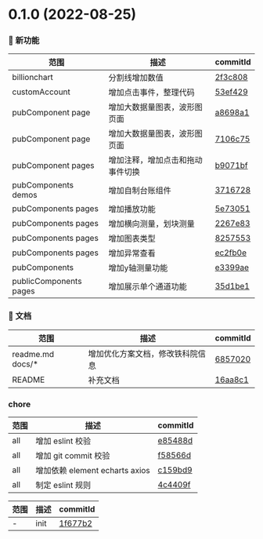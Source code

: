 # 0.1.0 (2022-08-25)

### 🌟 新功能
范围|描述|commitId
--|--|--
 billionchart | 分割线增加数值 | [2f3c808](http://192.168.1.102:9900/yangzhenfeng/tky-front/commits/2f3c808)
 customAccount | 增加点击事件，整理代码 | [53ef429](http://192.168.1.102:9900/yangzhenfeng/tky-front/commits/53ef429)
 pubComponent page | 增加大数据量图表，波形图页面 | [a8698a1](http://192.168.1.102:9900/yangzhenfeng/tky-front/commits/a8698a1)
 pubComponent page | 增加大数据量图表，波形图页面 | [7106c75](http://192.168.1.102:9900/yangzhenfeng/tky-front/commits/7106c75)
 pubComponent pages | 增加注释，增加点击和拖动事件切换 | [b9071bf](http://192.168.1.102:9900/yangzhenfeng/tky-front/commits/b9071bf)
 pubComponents demos | 增加自制台账组件 | [3716728](http://192.168.1.102:9900/yangzhenfeng/tky-front/commits/3716728)
 pubComponents pages | 增加播放功能 | [5e73051](http://192.168.1.102:9900/yangzhenfeng/tky-front/commits/5e73051)
 pubComponents pages | 增加横向测量，划块测量 | [2267e83](http://192.168.1.102:9900/yangzhenfeng/tky-front/commits/2267e83)
 pubComponents pages | 增加图表类型 | [8257553](http://192.168.1.102:9900/yangzhenfeng/tky-front/commits/8257553)
 pubComponents pages | 增加异常查看 | [ec2fb0e](http://192.168.1.102:9900/yangzhenfeng/tky-front/commits/ec2fb0e)
 pubComponents | 增加y轴测量功能 | [e3399ae](http://192.168.1.102:9900/yangzhenfeng/tky-front/commits/e3399ae)
 publicComponents pages | 增加展示单个通道功能 | [35d1be1](http://192.168.1.102:9900/yangzhenfeng/tky-front/commits/35d1be1)


### 📝 文档
范围|描述|commitId
--|--|--
 readme.md docs/* | 增加优化方案文档，修改铁科院信息 | [6857020](http://192.168.1.102:9900/yangzhenfeng/tky-front/commits/6857020)
 README | 补充文档 | [16aa8c1](http://192.168.1.102:9900/yangzhenfeng/tky-front/commits/16aa8c1)


### chore
范围|描述|commitId
--|--|--
 all | 增加 eslint 校验 | [e85488d](http://192.168.1.102:9900/yangzhenfeng/tky-front/commits/e85488d)
 all | 增加 git commit 校验 | [f58566d](http://192.168.1.102:9900/yangzhenfeng/tky-front/commits/f58566d)
 all | 增加依赖 element echarts axios | [c159bd9](http://192.168.1.102:9900/yangzhenfeng/tky-front/commits/c159bd9)
 all | 制定 eslint 规则 | [4c4409f](http://192.168.1.102:9900/yangzhenfeng/tky-front/commits/4c4409f)


范围|描述|commitId
--|--|--
 - | init | [1f677b2](http://192.168.1.102:9900/yangzhenfeng/tky-front/commits/1f677b2)

